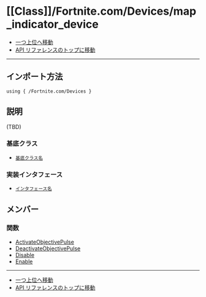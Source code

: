 # [[Class]]/Fortnite.com/Devices/map_indicator_device

- [一つ上位へ移動](../main.md)
- [API リファレンスのトップに移動](../../../main.md)

---

## インポート方法

```verse
using { /Fortnite.com/Devices }
```

## 説明

(TBD)

### 基底クラス

- [`基底クラス名`]()

### 実装インタフェース

- [`インタフェース名`]()

## メンバー

### 関数

- [ActivateObjectivePulse](./F_ActivateObjectivePulse/main.md)
- [DeactivateObjectivePulse](./F_DeactivateObjectivePulse/main.md)
- [Disable](./F_Disable/main.md)
- [Enable](./F_Enable/main.md)

---

- [一つ上位へ移動](../main.md)
- [API リファレンスのトップに移動](../../../main.md)
